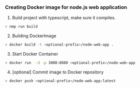 ### Creating Docker image for node.js web application

1. Build project with typescript, make sure it compiles.
```sh
> nmp run build
```

2. Building DockerImage
```sh
> docker build -t <optional-prefix>/node-web-app .
```

3. Start Docker Container
```sh
> docker run  -d -p 3000:8080 <optional-prefix>/node-web-app
```

4. [optional] Commit image to Docker repository
```sh
> docker push <optional-prefix>/node-web-app:latest
```
